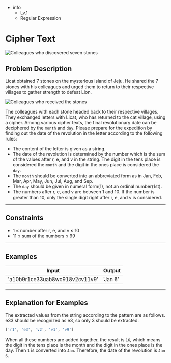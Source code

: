 - info
    - Lv.1
    - Regular Expression

# Cipher Text
![Colleagues who discovered seven stones](./2_1.webp)

## Problem Description
Licat obtained 7 stones on the mysterious island of Jeju. He shared the 7 stones with his colleagues and urged them to return to their respective villages to gather strength to defeat Lion.

![Colleagues who received the stones](./2_2.webp)

The colleagues with each stone headed back to their respective villages. They exchanged letters with Licat, who has returned to the cat village, using a cipher. Among various cipher texts, the final revolutionary date can be deciphered by the `month` and `day`. Please prepare for the expedition by finding out the date of the revolution in the letter according to the following rules:

- The content of the letter is given as a string.
- The date of the revolution is determined by the number which is the sum of the values after r, e, and v in the string. The digit in the tens place is considered the `month` and the digit in the ones place is considered the `day`.
- The `month` should be converted into an abbreviated form as in Jan, Feb, Mar, Apr, May, Jun, Jul, Aug, and Sep.
- The `day` should be given in numeral form(1), not an ordinal number(1st).
- The numbers after r, e, and v are between 1 and 10. If the number is greater than 10, only the single digit right after r, e, and v is considered.


---

## Constraints

- 1 ≤ number after r, e, and v ≤ 10
- 11 ≤ sum of the numbers ≤ 99

---

## Examples

| Input                                  | Output  |
| ---------------------------------------- | ------- |
| 'a10b9r1ce33uab8wc918v2cv11v9'          | 'Jan 6' |

---

## Explanation for Examples

The extracted values from the string according to the pattern are as follows. e33 should be recognized as e3, so only 3 should be extracted.

```py
['r1', 'e3', 'v2', 'v1', 'v9']
```

When all these numbers are added together, the result is `16`, which means the digit in the tens place is the month and the digit in the ones place is the day. Then `1` is converted into `Jan`. Therefore, the date of the revolution is `Jan 6`.
